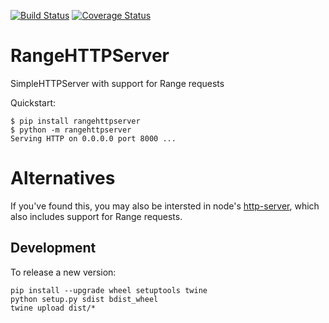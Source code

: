 [![Build Status](https://travis-ci.org/danvk/RangeHTTPServer.svg?branch=master)](https://travis-ci.org/danvk/RangeHTTPServer) [![Coverage Status](https://coveralls.io/repos/danvk/RangeHTTPServer/badge.svg?branch=master)](https://coveralls.io/r/danvk/RangeHTTPServer?branch=master)

# RangeHTTPServer

SimpleHTTPServer with support for Range requests

Quickstart:

    $ pip install rangehttpserver
    $ python -m rangehttpserver
    Serving HTTP on 0.0.0.0 port 8000 ...

# Alternatives

If you've found this, you may also be intersted in node's [http-server][1], which also includes support for Range requests.

[1]: https://www.npmjs.com/package/http-server

## Development

To release a new version:

    pip install --upgrade wheel setuptools twine
    python setup.py sdist bdist_wheel
    twine upload dist/*
